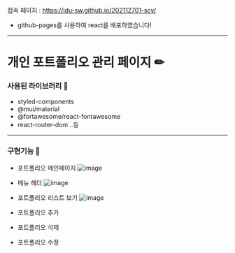 접속 페이지 : <a href="https://idu-sw.github.io/202112701-scy/" target="_blank"> https://idu-sw.github.io/202112701-scy/ </a>
- github-pages를 사용하여 react를 배포하였습니다!
<hr>

<h1>개인 포트폴리오 관리 페이지 ✏</h5>

<h3>사용된 라이브러리 🔨</h3>
<ul>
    <li>styled-components</li>
    <li>@mui/material</li>
    <li>@fortawesome/react-fontawesome</li>
    <li>react-router-dom ..등</li>
</ul>

<hr>

<h3>구현기능 🔨</h3>

- 포트폴리오 메인페이지
![image](https://user-images.githubusercontent.com/51107860/146896432-6655e5e0-9aa0-41a8-947c-ab8570dabea1.png)

- 메뉴 헤더
![image](https://user-images.githubusercontent.com/51107860/146897195-0c20fa1c-8fe9-41e9-bf8f-904451587b0e.png)

- 포트폴리오 리스트 보기
![image](https://user-images.githubusercontent.com/51107860/146897329-7f9a93fd-2d2a-4aa6-b670-4d0432c34aa3.png)
- 포트폴리오 추가
- 포트폴리오 삭제
- 포트폴리오 수정
